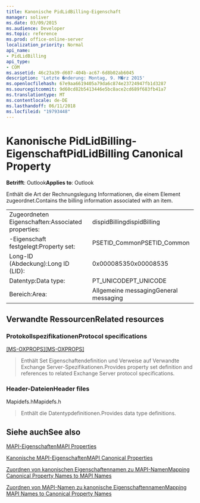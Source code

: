 ```yaml
---
title: Kanonische PidLidBilling-Eigenschaft
manager: soliver
ms.date: 03/09/2015
ms.audience: Developer
ms.topic: reference
ms.prod: office-online-server
localization_priority: Normal
api_name:
- PidLidBilling
api_type:
- COM
ms.assetid: 46c23a39-d607-404b-ac67-6d8b02ab6045
description: 'Letzte �nderung: Montag, 9. M�rz 2015'
ms.openlocfilehash: 67e9aa6619405a79da6c874e23724947fb1d3287
ms.sourcegitcommit: 9d60cd82b5413446e5bc8ace2cd689f683fb41a7
ms.translationtype: MT
ms.contentlocale: de-DE
ms.lasthandoff: 06/11/2018
ms.locfileid: "19793448"
---
```

# <a name="pidlidbilling-canonical-property"></a><span data-ttu-id="69d05-103">Kanonische PidLidBilling-Eigenschaft</span><span class="sxs-lookup"><span data-stu-id="69d05-103">PidLidBilling Canonical Property</span></span>

  
  
<span data-ttu-id="69d05-104">**Betrifft**: Outlook</span><span class="sxs-lookup"><span data-stu-id="69d05-104">**Applies to**: Outlook</span></span> 
  
<span data-ttu-id="69d05-105">Enthält die Art der Rechnungslegung Informationen, die einem Element zugeordnet.</span><span class="sxs-lookup"><span data-stu-id="69d05-105">Contains the billing information associated with an item.</span></span>
  
|||
|:-----|:-----|
|<span data-ttu-id="69d05-106">Zugeordneten Eigenschaften:</span><span class="sxs-lookup"><span data-stu-id="69d05-106">Associated properties:</span></span>  <br/> |<span data-ttu-id="69d05-107">dispidBilling</span><span class="sxs-lookup"><span data-stu-id="69d05-107">dispidBilling</span></span>  <br/> |
|<span data-ttu-id="69d05-108">-Eigenschaft festgelegt:</span><span class="sxs-lookup"><span data-stu-id="69d05-108">Property set:</span></span>  <br/> |<span data-ttu-id="69d05-109">PSETID_Common</span><span class="sxs-lookup"><span data-stu-id="69d05-109">PSETID_Common</span></span>  <br/> |
|<span data-ttu-id="69d05-110">Long-ID (Abdeckung):</span><span class="sxs-lookup"><span data-stu-id="69d05-110">Long ID (LID):</span></span>  <br/> |<span data-ttu-id="69d05-111">0x00008535</span><span class="sxs-lookup"><span data-stu-id="69d05-111">0x00008535</span></span>  <br/> |
|<span data-ttu-id="69d05-112">Datentyp:</span><span class="sxs-lookup"><span data-stu-id="69d05-112">Data type:</span></span>  <br/> |<span data-ttu-id="69d05-113">PT_UNICODE</span><span class="sxs-lookup"><span data-stu-id="69d05-113">PT_UNICODE</span></span>  <br/> |
|<span data-ttu-id="69d05-114">Bereich:</span><span class="sxs-lookup"><span data-stu-id="69d05-114">Area:</span></span>  <br/> |<span data-ttu-id="69d05-115">Allgemeine messaging</span><span class="sxs-lookup"><span data-stu-id="69d05-115">General messaging</span></span>  <br/> |
   
## <a name="related-resources"></a><span data-ttu-id="69d05-116">Verwandte Ressourcen</span><span class="sxs-lookup"><span data-stu-id="69d05-116">Related resources</span></span>

### <a name="protocol-specifications"></a><span data-ttu-id="69d05-117">Protokollspezifikationen</span><span class="sxs-lookup"><span data-stu-id="69d05-117">Protocol specifications</span></span>

<span data-ttu-id="69d05-118">[[MS-OXPROPS]](http://msdn.microsoft.com/library/f6ab1613-aefe-447d-a49c-18217230b148%28Office.15%29.aspx)</span><span class="sxs-lookup"><span data-stu-id="69d05-118">[[MS-OXPROPS]](http://msdn.microsoft.com/library/f6ab1613-aefe-447d-a49c-18217230b148%28Office.15%29.aspx)</span></span>
  
> <span data-ttu-id="69d05-119">Enthält Set Eigenschaftendefinition und Verweise auf Verwandte Exchange Server-Spezifikationen.</span><span class="sxs-lookup"><span data-stu-id="69d05-119">Provides property set definition and references to related Exchange Server protocol specifications.</span></span>
    
### <a name="header-files"></a><span data-ttu-id="69d05-120">Header-Dateien</span><span class="sxs-lookup"><span data-stu-id="69d05-120">Header files</span></span>

<span data-ttu-id="69d05-121">Mapidefs.h</span><span class="sxs-lookup"><span data-stu-id="69d05-121">Mapidefs.h</span></span>
  
> <span data-ttu-id="69d05-122">Enthält die Datentypdefinitionen.</span><span class="sxs-lookup"><span data-stu-id="69d05-122">Provides data type definitions.</span></span>
    
## <a name="see-also"></a><span data-ttu-id="69d05-123">Siehe auch</span><span class="sxs-lookup"><span data-stu-id="69d05-123">See also</span></span>



[<span data-ttu-id="69d05-124">MAPI-Eigenschaften</span><span class="sxs-lookup"><span data-stu-id="69d05-124">MAPI Properties</span></span>](mapi-properties.md)
  
[<span data-ttu-id="69d05-125">Kanonische MAPI-Eigenschaften</span><span class="sxs-lookup"><span data-stu-id="69d05-125">MAPI Canonical Properties</span></span>](mapi-canonical-properties.md)
  
[<span data-ttu-id="69d05-126">Zuordnen von kanonischen Eigenschaftennamen zu MAPI-Namen</span><span class="sxs-lookup"><span data-stu-id="69d05-126">Mapping Canonical Property Names to MAPI Names</span></span>](mapping-canonical-property-names-to-mapi-names.md)
  
[<span data-ttu-id="69d05-127">Zuordnen von MAPI-Namen zu kanonische Eigenschaftennamen</span><span class="sxs-lookup"><span data-stu-id="69d05-127">Mapping MAPI Names to Canonical Property Names</span></span>](mapping-mapi-names-to-canonical-property-names.md)

